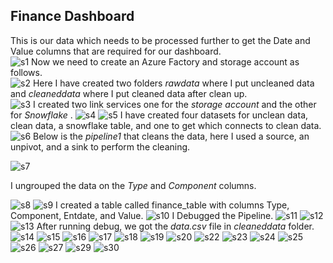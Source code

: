 ## Finance Dashboard

This is our data which needs to be processed further to get the Date and Value columns that are required for our dashboard.<br>
![s1](https://github.com/user-attachments/assets/5c83b42c-2aa3-4cb3-8835-02c61c4bcd61)
Now we need to create an Azure Factory and storage account as follows. <br>
![s2](https://github.com/user-attachments/assets/c03cd39e-f0c8-4a67-a2c7-841f5255c763)
Here I have created two folders *rawdata* where I put uncleaned data and *cleaneddata* where I put cleaned data after clean up.<br>
![s3](https://github.com/user-attachments/assets/62b8bae5-9d83-4db7-88ea-2fa31d645005)
I created two link services one for the *storage account* and the other for *Snowflake* .<be>
![s4](https://github.com/user-attachments/assets/89ec7c00-31c8-404a-b58c-307434c2bcaa)
![s5](https://github.com/user-attachments/assets/40200f10-430a-4235-a8ff-030ceb15144a)
I have created four datasets for unclean data, clean data, a snowflake table, and one to get which connects to clean data.<be> 
![s6](https://github.com/user-attachments/assets/07e184d6-c3ad-4947-bb65-c0a934d4bbeb)
Below is the *pipeline1* that cleans the data, here I used a source, an unpivot, and a sink to perform the cleaning.<br>

![s7](https://github.com/user-attachments/assets/370abea7-9f6a-49a0-8bcb-f68f337e0913)

I ungrouped the data on the *Type* and *Component* columns.

![s8](https://github.com/user-attachments/assets/c4a0b335-4818-4ef5-8c07-eb635119cc7c)
![s9](https://github.com/user-attachments/assets/06777aa2-b5e4-4716-bc4b-bdefa16066ce)
I created a table called finance_table with columns Type, Component, Entdate, and Value.
![s10](https://github.com/user-attachments/assets/07297b91-b9f7-4ab9-a237-e023cddc055c)
I Debugged the Pipeline.
![s11](https://github.com/user-attachments/assets/ca0eb703-c65c-4727-98a4-52246e517dd5)
![s12](https://github.com/user-attachments/assets/76afa7d4-e753-4c53-ac4e-9eb39ec8868d)
![s13](https://github.com/user-attachments/assets/d381e9b5-8cdf-4407-8f67-fdbf2799307d)
After running debug, we got the *data.csv* file in *cleaneddata* folder.
![s14](https://github.com/user-attachments/assets/e48f4633-0948-4b87-b955-1ac0913dec6a)
![s15](https://github.com/user-attachments/assets/39cbe099-4a20-4622-af56-03689b082e21)
![s16](https://github.com/user-attachments/assets/8b1bc027-8d72-4a47-baf6-0e3bd1d95a87)
![s17](https://github.com/user-attachments/assets/72b85404-60d3-4065-a089-df2b28fb2b01)
![s18](https://github.com/user-attachments/assets/8db6eabe-782c-4acf-8f46-99b77a1e49bc)
![s19](https://github.com/user-attachments/assets/b34d3866-d5ec-42f6-8944-85492aee19e2)
![s20](https://github.com/user-attachments/assets/d3013cfb-0056-4021-80c0-a2e662f218c4)
![s22](https://github.com/user-attachments/assets/f01c10f3-a18e-409a-8486-f32d13937f13)
![s23](https://github.com/user-attachments/assets/6d3f7f6e-5158-4aec-bb8a-5a87515dbe91)
![s24](https://github.com/user-attachments/assets/1a67a08c-37b3-4b64-a198-b8dc0fe58763)
![s25](https://github.com/user-attachments/assets/6d912a1f-e6d6-419b-8920-57c379ff9edf)
![s26](https://github.com/user-attachments/assets/bcc45ed5-0308-4715-9da6-b0d9524cb319)
![s27](https://github.com/user-attachments/assets/a7b869ce-a783-4da1-8dce-04cac0490dcd)
![s29](https://github.com/user-attachments/assets/95f6bbe0-e957-45d4-9da4-00becdc801c6)
![s30](https://github.com/user-attachments/assets/361a7428-8458-4eab-9552-3c1a9c973ad5)



